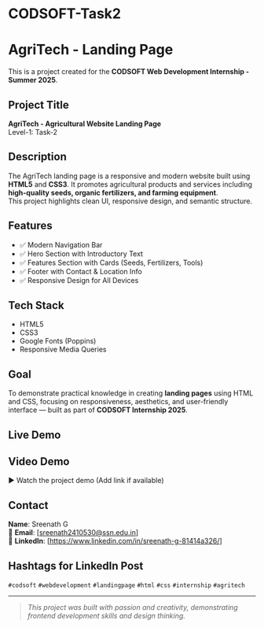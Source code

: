 # CODSOFT-Task2

# AgriTech - Landing Page

This is a project created for the **CODSOFT Web Development Internship - Summer 2025**.

## Project Title
**AgriTech - Agricultural Website Landing Page**  
Level-1: Task-2

## Description
The AgriTech landing page is a responsive and modern website built using **HTML5** and **CSS3**. It promotes agricultural products and services including **high-quality seeds, organic fertilizers, and farming equipment**.  
This project highlights clean UI, responsive design, and semantic structure.

## Features
- ✅ Modern Navigation Bar
- ✅ Hero Section with Introductory Text
- ✅ Features Section with Cards (Seeds, Fertilizers, Tools)
- ✅ Footer with Contact & Location Info
- ✅ Responsive Design for All Devices

## Tech Stack
- HTML5  
- CSS3  
- Google Fonts (Poppins)  
- Responsive Media Queries

## Goal
To demonstrate practical knowledge in creating **landing pages** using HTML and CSS, focusing on responsiveness, aesthetics, and user-friendly interface — built as part of **CODSOFT Internship 2025**.

## Live Demo


## Video Demo
▶ Watch the project demo (Add link if available)

## Contact
**Name**: Sreenath G  
📧 **Email**: [sreenath2410530@ssn.edu.in]  
🔗 **LinkedIn**: [https://www.linkedin.com/in/sreenath-g-81414a326/]

## Hashtags for LinkedIn Post
`#codsoft` `#webdevelopment` `#landingpage` `#html` `#css` `#internship` `#agritech`

---

> *This project was built with passion and creativity, demonstrating frontend development skills and design thinking.*
